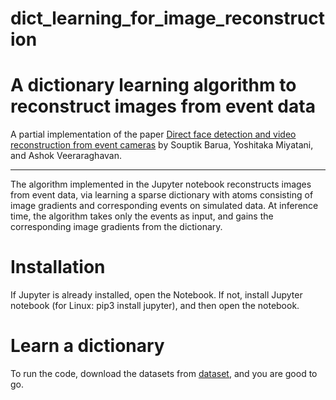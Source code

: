 # dict_learning_for_image_reconstruction
A dictionary learning algorithm to reconstruct images from event data
========================================================================

A partial implementation of the paper [Direct face detection and video reconstruction from event cameras](https://ieeexplore.ieee.org/document/7477561) by Souptik Barua, Yoshitaka Miyatani, and Ashok Veeraraghavan.

________________________________________________________________________

The algorithm implemented in the Jupyter notebook reconstructs images from event data, via learning a sparse dictionary with atoms consisting of image gradients and corresponding events on simulated data. At inference time, the algorithm takes only the events as input, and gains the corresponding image gradients from the dictionary.

Installation
=========================================================
If Jupyter is already installed, open the Notebook. If not, install Jupyter notebook (for Linux: pip3 install jupyter), and then open the notebook.

Learn a dictionary
=========================================================
To run the code, download the datasets from [dataset](/dataset), and you are good to go.
